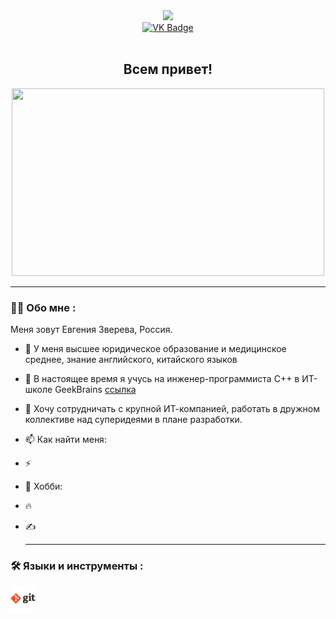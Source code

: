 <div id="header" align="center"><img src="https://media.giphy.com/media/dWxO36Jzd6bTSt5dIY/giphy.gif" width="100"/></div
  
<div id="badges">
  <a href="https://vk.com/evadream7">
    <div id="header" align="center"><img src="https://img.shields.io/badge/VK-blue?style=for-the-badge&logo=VK&logoColor=white" alt="VK Badge" width="70"/>
  </a>
</div> 
  
 <div id="header" align="center"><img src="https://komarev.com/ghpvc/?username=Evgga&style=for-the-badge&color=blueviolet" alt=""/>
   
   ## Всем привет!
   
  <div align="center">
  <img src="https://media.giphy.com/media/Uv1ocOCpjNRDc3vZse/giphy.gif" width="500" height="300"/>
</div> 
   
   ---

  <div align="left">
    
   ### :woman_technologist: Обо мне :
   
   Меня зовут Евгения Зверева, Россия. 

- 🔭 У меня высшее юридическое образование и медицинское среднее, знание английского, китайского языков
- 🌱 В настоящее время я учусь на инженер-программиста С++ в ИТ-школе GeekBrains [ссылка](https://gb.ru/)
- 👯 Хочу сотрудничать с крупной ИТ-компанией, работать в дружном коллективе над суперидеями в плане разработки.
- 📫 Как найти меня:
- ⚡
- 🌱 Хобби:
- 🔥
- ✍️

  ---

### :hammer_and_wrench: Языки и инструменты :
    
  <img src="https://github.com/devicons/devicon/blob/master/icons/git/git-original-wordmark.svg" title="Git" alt="Git" width="40" height="40"/>&nbsp;
    </div>
